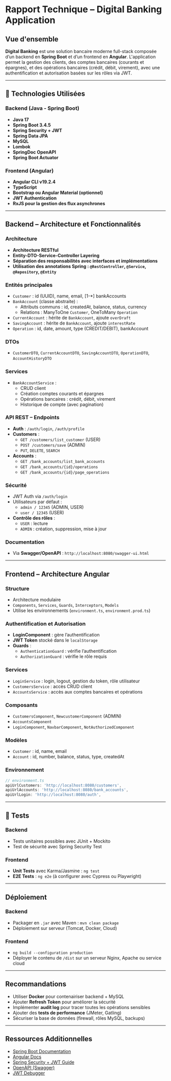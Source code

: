#  Rapport Technique – Digital Banking Application

##  Vue d'ensemble

**Digital Banking** est une solution bancaire moderne full-stack composée d’un backend en **Spring Boot** et d’un frontend en **Angular**. L'application permet la gestion des clients, des comptes bancaires (courants et épargnes), et des opérations bancaires (crédit, débit, virement), avec une authentification et autorisation basées sur les rôles via JWT.

---

## 🔧 Technologies Utilisées

### Backend (Java - Spring Boot)
- **Java 17**
- **Spring Boot 3.4.5**
- **Spring Security + JWT**
- **Spring Data JPA**
- **MySQL**
- **Lombok**
- **SpringDoc OpenAPI**
- **Spring Boot Actuator**

### Frontend (Angular)
- **Angular CLI v19.2.4**
- **TypeScript**
- **Bootstrap ou Angular Material (optionnel)**
- **JWT Authentication**
- **RxJS pour la gestion des flux asynchrones**

---

##  Backend – Architecture et Fonctionnalités

###  Architecture
- **Architecture RESTful**
- **Entity-DTO-Service-Controller Layering**
- **Séparation des responsabilités avec interfaces et implémentations**
- **Utilisation des annotations Spring : `@RestController`, `@Service`, `@Repository`, `@Entity`**

###  Entités principales
- `Customer` : id (UUID), name, email, [1-*] bankAccounts
- `BankAccount` (classe abstraite) :
  - Attributs communs : id, createdAt, balance, status, currency
  - Relations : ManyToOne `Customer`, OneToMany `Operation`
- `CurrentAccount` : hérite de `BankAccount`, ajoute `overDraft`
- `SavingAccount` : hérite de `BankAccount`, ajoute `interestRate`
- `Operation` : id, date, amount, type (CREDIT/DEBIT), bankAccount

###  DTOs
- `CustomerDTO`, `CurrentAccountDTO`, `SavingAccountDTO`, `OperationDTO`, `AccountHistoryDTO`

###  Services
- `BankAccountService` :
  - CRUD client
  - Création comptes courants et épargnes
  - Opérations bancaires : crédit, débit, virement
  - Historique de compte (avec pagination)

###  API REST – Endpoints
- **Auth** : `/auth/login`, `/auth/profile`
- **Customers** :
  - `GET /customers/list_customer` (USER)
  - `POST /customers/save` (ADMIN)
  - `PUT`, `DELETE`, `SEARCH`
- **Accounts** :
  - `GET /bank_accounts/list_bank_accounts`
  - `GET /bank_accounts/{id}/operations`
  - `GET /bank_accounts/{id}/page_operations`
  
###  Sécurité
- JWT Auth via `/auth/login`
- Utilisateurs par défaut :
  - `admin / 12345` (ADMIN, USER)
  - `user / 12345` (USER)
- **Contrôle des rôles** :
  - `USER` : lecture
  - `ADMIN` : création, suppression, mise à jour

###  Documentation
- Via **Swagger/OpenAPI** : `http://localhost:8080/swagger-ui.html`

---

##  Frontend – Architecture Angular

###  Structure
- Architecture modulaire
- `Components`, `Services`, `Guards`, `Interceptors`, `Models`
- Utilise les environnements (`environment.ts`, `environment.prod.ts`)

### Authentification et Autorisation
- **LoginComponent** : gère l’authentification
- **JWT Token** stocké dans le `localStorage`
- **Guards** :
  - `AuthenticationGuard` : vérifie l’authentification
  - `AuthorizationGuard` : vérifie le rôle requis

### Services
- `LoginService` : login, logout, gestion du token, rôle utilisateur
- `CustomersService` : accès CRUD client
- `AccountsService` : accès aux comptes bancaires et opérations

###  Composants
- `CustomersComponent`, `NewcustomerComponent` (ADMIN)
- `AccountsComponent`
- `LoginComponent`, `NavbarComponent`, `NotAuthorizedComponent`

### Modèles
- `Customer` : id, name, email
- `Account` : id, number, balance, status, type, createdAt

###  Environnement
```ts
// environment.ts
apiUrlCustomers: 'http://localhost:8080/customers',
apiUrlAccounts: 'http://localhost:8080/bank_accounts',
apiUrlLogin: 'http://localhost:8080/auth',
```

---

## 🧪 Tests

### Backend
- Tests unitaires possibles avec JUnit + Mockito
- Test de sécurité avec Spring Security Test

### Frontend
- **Unit Tests** avec Karma/Jasmine : `ng test`
- **E2E Tests** : `ng e2e` (à configurer avec Cypress ou Playwright)

---

##  Déploiement

### Backend
- Packager en `.jar` avec Maven : `mvn clean package`
- Déploiement sur serveur (Tomcat, Docker, Cloud)

### Frontend
- `ng build --configuration production`
- Déployer le contenu de `/dist` sur un serveur Nginx, Apache ou service cloud

---

##  Recommandations

- Utiliser **Docker** pour contenairiser backend + MySQL
- Ajouter **Refresh Token** pour améliorer la sécurité
- Implémenter **audit log** pour tracer toutes les opérations sensibles
- Ajouter des **tests de performance** (JMeter, Gatling)
- Sécuriser la base de données (firewall, rôles MySQL, backups)

---

##  Ressources Additionnelles

- [Spring Boot Documentation](https://docs.spring.io/spring-boot/)
- [Angular Docs](https://angular.io/docs)
- [Spring Security + JWT Guide](https://www.baeldung.com/spring-security-oauth-jwt)
- [OpenAPI (Swagger)](https://springdoc.org/)
- [JWT Debugger](https://jwt.io/)
